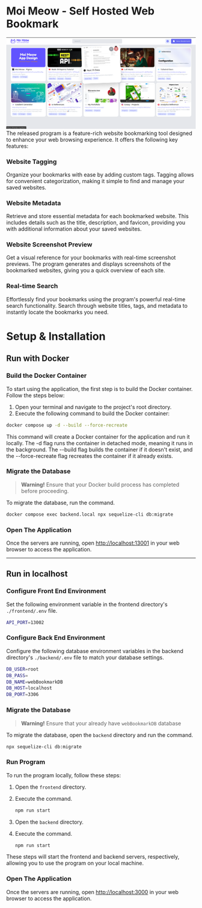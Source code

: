 # Moi Meow - Self Hosted Web Bookmark
![Screenshot](docs/web-bookmark-preview.png)
The released program is a feature-rich website bookmarking tool designed to enhance your web browsing experience. It offers the following key features:

### Website Tagging
Organize your bookmarks with ease by adding custom tags. Tagging allows for convenient categorization, making it simple to find and manage your saved websites.

### Website Metadata
Retrieve and store essential metadata for each bookmarked website. This includes details such as the title, description, and favicon, providing you with additional information about your saved websites.

### Website Screenshot Preview
Get a visual reference for your bookmarks with real-time screenshot previews. The program generates and displays screenshots of the bookmarked websites, giving you a quick overview of each site.

### Real-time Search
Effortlessly find your bookmarks using the program's powerful real-time search functionality. Search through website titles, tags, and metadata to instantly locate the bookmarks you need.

# Setup & Installation

## Run with Docker
### Build the Docker Container
To start using the application, the first step is to build the Docker container. Follow the steps below:

1. Open your terminal and navigate to the project's root directory.
2. Execute the following command to build the Docker container:

```bash
docker compose up -d --build --force-recreate
```

This command will create a Docker container for the application and run it locally. The -d flag runs the container in detached mode, meaning it runs in the background. The --build flag builds the container if it doesn't exist, and the --force-recreate flag recreates the container if it already exists.

### Migrate the Database

> **Warning!**
> Ensure that your Docker build process has completed before proceeding.

To migrate the database, run the command.
```bash
docker compose exec backend.local npx sequelize-cli db:migrate
```

### Open The Application
Once the servers are running, open [http://localhost:13001](http://localhost:13001) in your web browser to access the application.

---

## Run in localhost
### Configure Front End Environment
Set the following environment variable in the frontend directory's `./frontend/.env` file.

```bash
API_PORT=13002
```

### Configure Back End Environment
Configure the following database environment variables in the backend directory's `./backend/.env` file to match your database settings.
```bash
DB_USER=root
DB_PASS=
DB_NAME=webBookmarkDB
DB_HOST=localhost
DB_PORT=3306
```

### Migrate the Database
> **Warning!**
> Ensure that your already have `webBookmarkDB` database

To migrate the database, open the `backend` directory and run the command.
```bash
npx sequelize-cli db:migrate
```

### Run Program
To run the program locally, follow these steps:
1. Open the `frontend` directory.
2. Execute the command.
    ```bash
    npm run start
    ```

3. Open the `backend` directory.
4. Execute the command.
    ```bash
    npm run start
    ```

These steps will start the frontend and backend servers, respectively, allowing you to use the program on your local machine.

### Open The Application
Once the servers are running, open [http://localhost:3000](http://localhost:3000) in your web browser to access the application.